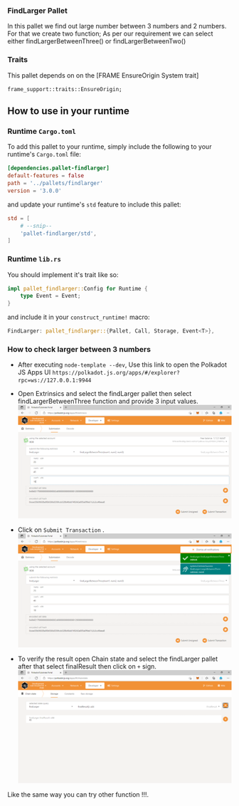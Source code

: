 
### FindLarger Pallet

In this pallet we find out large number between 3 numbers and 2 numbers. For that we create two function; As per our requirement we can select either findLargerBetweenThree()
or findLargerBetweenTwo()
### Traits

This pallet depends on on the [FRAME EnsureOrigin System trait]
```
frame_support::traits::EnsureOrigin;
```
## How to use in your runtime

### Runtime `Cargo.toml`

To add this pallet to your runtime, simply include the following to your runtime's `Cargo.toml` file:

```TOML
[dependencies.pallet-findlarger]
default-features = false
path = '../pallets/findlarger'
version = '3.0.0'
```

and update your runtime's `std` feature to include this pallet:

```TOML
std = [
    # --snip--
    'pallet-findlarger/std',
]
```

### Runtime `lib.rs`

You should implement it's trait like so:

```rust
impl pallet_findlarger::Config for Runtime {
	type Event = Event;
}

```

and include it in your `construct_runtime!` macro:

```rust
FindLarger: pallet_findlarger::{Pallet, Call, Storage, Event<T>},
```
### How to check larger between 3 numbers

* After executing `node-template --dev`, Use this link to open the Polkadot JS Apps UI `https://polkadot.js.org/apps/#/explorer?rpc=ws://127.0.0.1:9944`
  
* Open Extrinsics and select the findLarger pallet then select findLargerBetweenThree function and provide 3 input values.
 ![img3.png](img3.png)

* Click on `Submit Transaction` .
 ![img4.png](img4.png)

* To verify the result open Chain state and select the findLarger pallet after that select finalResult then click on `+` sign.
 ![img5.png](img5.png)

Like the same way you can try other function !!!.


